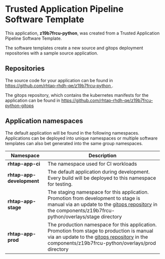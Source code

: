 # Trusted Application Pipeline Software Template

This application, **z19b7frcu-python**, was created from a Trusted Application Pipeline Software Template.

The software templates create a new source and gitops deployment repositories with a sample source application. 

## Repositories

The source code for your application can be found in [https://github.com/rhtap-rhdh-qe/z19b7frcu-python ](https://github.com/rhtap-rhdh-qe/z19b7frcu-python ).
 
The gitops repository, which contains the kubernetes manifests for the application can be found in 
[https://github.com/rhtap-rhdh-qe/z19b7frcu-python-gitops ](https://github.com/rhtap-rhdh-qe/z19b7frcu-python-gitops ) 

## Application namespaces 

The default application will be found in the following namespaces. Applications can be deployed into unique namespaces or multiple software templates can also bet generated into the same group namespaces.  

|  Namespace   |  Description   |  
| -------- | -------- |
| **rhtap-app-ci** | The namespace used for CI workloads |
| **rhtap-app-development** | The default application during development. Every build will be deployed to this namespace for testing. |
| **rhtap-app-stage** | The staging namespace for this application. Promotion from development to stage is manual via an update to the [gitops repository](https://github.com/rhtap-rhdh-qe/z19b7frcu-python-gitops ) in the components/z19b7frcu-python/overlays/stage directory |
| **rhtap-app-prod** | The production namespace for this application. Promotion from stage to production is manual via an update to the [gitops repository](https://github.com/rhtap-rhdh-qe/z19b7frcu-python-gitops ) in the components/z19b7frcu-python/overlays/prod directory |
